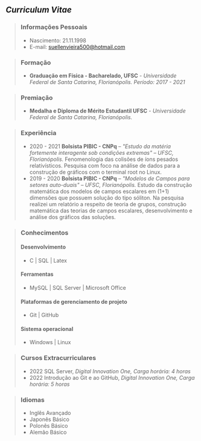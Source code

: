 ## *Curriculum Vitae*

> ### Informações Pessoais
> 
>  - Nascimento: 21.11.1998
>  - E-mail: suellenvieira500@hotmail.com

> ### Formação
> 
> - **Graduação em Física - Bacharelado, UFSC** - *Universidade Federal de Santa Catarina,
Florianópolis. Período: 2017 - 2021*

> ### Premiação
> 
> - **Medalha e Diploma de Mérito Estudantil UFSC** - *Universidade Federal de Santa
Catarina, Florianópolis.*

> ### Experiência
> 
> - 2020 - 2021  **Bolsista PIBIC - CNPq** – *"Estudo da matéria fortemente interagente sob condições 
extremas" – UFSC, Florianópolis.*
Fenomenologia das colisões de íons pesados relativísticos. Pesquisa com foco na análise de
dados para a construção de gráficos com o terminal root no Linux.
> - 2019 - 2020  **Bolsista PIBIC - CNPq** – *"Modelos de Campos para setores auto-duais" – UFSC, Florianópolis.*
Estudo da construção matemática dos modelos de campos escalares em (1+1) dimensões
que possuem solução do tipo sóliton. Na pesquisa realizei um relatório a respeito de teoria de
grupos, construção matemática das teorias de campos escalares, desenvolvimento e análise
dos gráficos das soluções.

> ### Conhecimentos
>  #### Desenvolvimento
> - C | SQL | Latex 
>  #### Ferramentas
> - MySQL | SQL Server | Microsoft Office
> #### Plataformas de gerenciamento de  projeto
> - Git | GitHub
> #### Sistema operacional
> - Windows | Linux

> ### Cursos Extracurriculares
> - 2022 SQL Server, *Digital Innovation One, Carga horária: 4 horas*
> - 2022 Introdução ao Git e ao GitHub, *Digital Innovation One, Carga horária: 5 horas*


> ### Idiomas
> - Inglês Avançado
> - Japonês Básico
> - Polonês Básico
> - Alemão Básico
